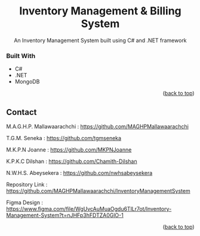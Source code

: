 <div id="top"></div>
<h1 align="center">Inventory Management & Billing System</h1>
<p align="center"> An Inventory Management System built using C# and .NET framework </p>

### Built With
* C#
* .NET
* MongoDB

<p align="right">(<a href="#top">back to top</a>)</p>

## Contact

M.A.G.H.P. Mallawaarachchi : https://github.com/MAGHPMallawaarachchi

T.G.M. Seneka : https://github.com/tgmseneka

M.K.P.N Joanne  : https://github.com/MKPNJoanne

K.P.K.C Dilshan  : https://github.com/Chamith-Dilshan

N.W.H.S. Abeysekera  : https://github.com/nwhsabeysekera

Repository Link  : https://github.com/MAGHPMallawaarachchi/InventoryManagementSystem

Figma Design  : https://www.figma.com/file/WgUvcAuMuaOgdu6TlLr7ot/Inventory-Management-System?t=nJHFp3hFDTZA0GlO-1


<p align="right">(<a href="#top">back to top</a>)</p>



